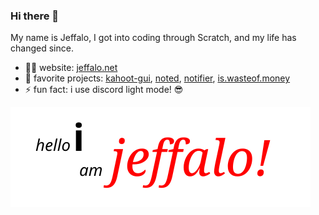 ### Hi there 👋

<!--
**JeffaloBob/JeffaloBob** is a ✨ _special_ ✨ repository because its `README.md` (this file) appears on your GitHub profile.

Here are some ideas to get you started:

- 🔭 I’m currently working on ...
- 🌱 I’m currently learning ...
- 👯 I’m looking to collaborate on ...
- 🤔 I’m looking for help with ...
- 💬 Ask me about ...
- 📫 How to reach me: ...
- 😄 Pronouns: ...
- ⚡ Fun fact: ...
-->
My name is Jeffalo, I got into coding through Scratch, and my life has changed since.

- 👨‍💻 website: [jeffalo.net](https://jeffalo.net)
- 🎉 favorite projects: [kahoot-gui](https://github.com/JeffaloBob/kahoot-gui), [noted](https://github.com/JeffaloBob/noted), [notifier](https://github.com/JeffaloBob/notifier), [is.wasteof.money](https://github.com/JeffaloBob/is.wasteof.money)
- ⚡ fun fact: i use discord light mode! 😎

![logout](https://raw.githubusercontent.com/JeffaloBob/JeffaloBob/master/cat.svg)